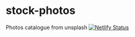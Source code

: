 # stock-photos
Photos catalogue from unsplash
[![Netlify Status](https://api.netlify.com/api/v1/badges/fea3cca0-4878-4681-85a5-6adb647bea27/deploy-status)](https://app.netlify.com/sites/unsplashphotoss/deploys)
